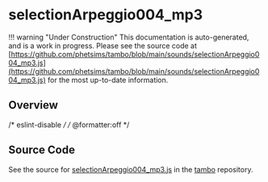 # selectionArpeggio004_mp3

!!! warning "Under Construction"
    This documentation is auto-generated, and is a work in progress. Please see the source code at
    [https://github.com/phetsims/tambo/blob/main/sounds/selectionArpeggio004_mp3.js](https://github.com/phetsims/tambo/blob/main/sounds/selectionArpeggio004_mp3.js) for the most up-to-date information.

## Overview

/* eslint-disable */
/* @formatter:off */



## Source Code

See the source for [selectionArpeggio004_mp3.js](https://github.com/phetsims/tambo/blob/main/sounds/selectionArpeggio004_mp3.js) in the [tambo](https://github.com/phetsims/tambo) repository.
